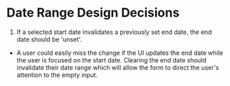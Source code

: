 # Date Range Design Decisions

1. If a selected start date invalidates a previously set end date, the end date should be 'unset'.
  - A user could easily miss the change if the UI updates the end date while the user is focused on
      the start date. Clearing the end date should invalidate their date range which will allow the
      form to direct the user's attention to the empty input.

